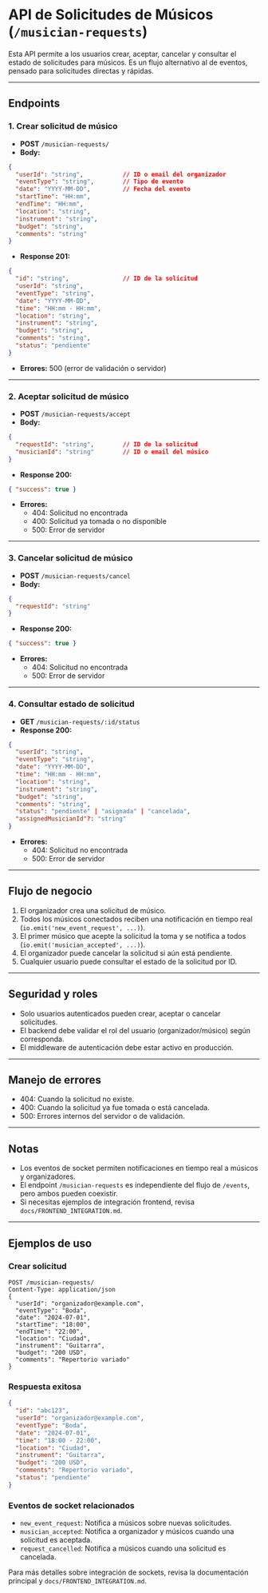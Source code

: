 # API de Solicitudes de Músicos (`/musician-requests`)

Esta API permite a los usuarios crear, aceptar, cancelar y consultar el estado de solicitudes para músicos. Es un flujo alternativo al de eventos, pensado para solicitudes directas y rápidas.

---

## Endpoints

### 1. Crear solicitud de músico
- **POST** `/musician-requests/`
- **Body:**
```json
{
  "userId": "string",           // ID o email del organizador
  "eventType": "string",        // Tipo de evento
  "date": "YYYY-MM-DD",         // Fecha del evento
  "startTime": "HH:mm",
  "endTime": "HH:mm",
  "location": "string",
  "instrument": "string",
  "budget": "string",
  "comments": "string"
}
```
- **Response 201:**
```json
{
  "id": "string",               // ID de la solicitud
  "userId": "string",
  "eventType": "string",
  "date": "YYYY-MM-DD",
  "time": "HH:mm - HH:mm",
  "location": "string",
  "instrument": "string",
  "budget": "string",
  "comments": "string",
  "status": "pendiente"
}
```
- **Errores:** 500 (error de validación o servidor)

---

### 2. Aceptar solicitud de músico
- **POST** `/musician-requests/accept`
- **Body:**
```json
{
  "requestId": "string",        // ID de la solicitud
  "musicianId": "string"        // ID o email del músico
}
```
- **Response 200:**
```json
{ "success": true }
```
- **Errores:**
  - 404: Solicitud no encontrada
  - 400: Solicitud ya tomada o no disponible
  - 500: Error de servidor

---

### 3. Cancelar solicitud de músico
- **POST** `/musician-requests/cancel`
- **Body:**
```json
{
  "requestId": "string"
}
```
- **Response 200:**
```json
{ "success": true }
```
- **Errores:**
  - 404: Solicitud no encontrada
  - 500: Error de servidor

---

### 4. Consultar estado de solicitud
- **GET** `/musician-requests/:id/status`
- **Response 200:**
```json
{
  "userId": "string",
  "eventType": "string",
  "date": "YYYY-MM-DD",
  "time": "HH:mm - HH:mm",
  "location": "string",
  "instrument": "string",
  "budget": "string",
  "comments": "string",
  "status": "pendiente" | "asignada" | "cancelada",
  "assignedMusicianId"?: "string"
}
```
- **Errores:**
  - 404: Solicitud no encontrada
  - 500: Error de servidor

---

## Flujo de negocio
1. El organizador crea una solicitud de músico.
2. Todos los músicos conectados reciben una notificación en tiempo real (`io.emit('new_event_request', ...)`).
3. El primer músico que acepte la solicitud la toma y se notifica a todos (`io.emit('musician_accepted', ...)`).
4. El organizador puede cancelar la solicitud si aún está pendiente.
5. Cualquier usuario puede consultar el estado de la solicitud por ID.

---

## Seguridad y roles
- Solo usuarios autenticados pueden crear, aceptar o cancelar solicitudes.
- El backend debe validar el rol del usuario (organizador/músico) según corresponda.
- El middleware de autenticación debe estar activo en producción.

---

## Manejo de errores
- 404: Cuando la solicitud no existe.
- 400: Cuando la solicitud ya fue tomada o está cancelada.
- 500: Errores internos del servidor o de validación.

---

## Notas
- Los eventos de socket permiten notificaciones en tiempo real a músicos y organizadores.
- El endpoint `/musician-requests` es independiente del flujo de `/events`, pero ambos pueden coexistir.
- Si necesitas ejemplos de integración frontend, revisa `docs/FRONTEND_INTEGRATION.md`. 

---

## Ejemplos de uso

### Crear solicitud
```http
POST /musician-requests/
Content-Type: application/json
{
  "userId": "organizador@example.com",
  "eventType": "Boda",
  "date": "2024-07-01",
  "startTime": "18:00",
  "endTime": "22:00",
  "location": "Ciudad",
  "instrument": "Guitarra",
  "budget": "200 USD",
  "comments": "Repertorio variado"
}
```

### Respuesta exitosa
```json
{
  "id": "abc123",
  "userId": "organizador@example.com",
  "eventType": "Boda",
  "date": "2024-07-01",
  "time": "18:00 - 22:00",
  "location": "Ciudad",
  "instrument": "Guitarra",
  "budget": "200 USD",
  "comments": "Repertorio variado",
  "status": "pendiente"
}
```

### Eventos de socket relacionados
- `new_event_request`: Notifica a músicos sobre nuevas solicitudes.
- `musician_accepted`: Notifica a organizador y músicos cuando una solicitud es aceptada.
- `request_cancelled`: Notifica a músicos cuando una solicitud es cancelada.

Para más detalles sobre integración de sockets, revisa la documentación principal y `docs/FRONTEND_INTEGRATION.md`. 